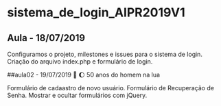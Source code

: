 # sistema_de_login_AIPR2019V1

 ## Aula - 18/07/2019
 
 Configuramos o projeto, milestones e issues para o sistema de login. Criação do arquivo index.php e formulário de login.
 
 
##aula02 - 19/07/2019
🚀 🌔 50 anos do homem na lua

Formulário de cadaastro de novo usuário.
Formulário de Recuperação de Senha. 
Mostrar e ocultar formulários com jQuery.
